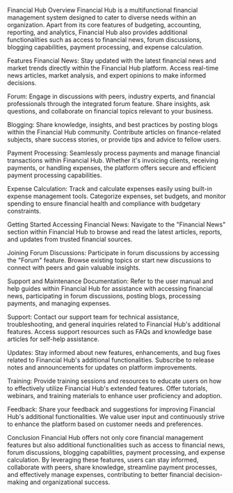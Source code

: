 
Financial Hub 
Overview
Financial Hub is a multifunctional financial management system designed to cater to diverse needs within an organization. Apart from its core features of budgeting, accounting, reporting, and analytics, Financial Hub also provides additional functionalities such as access to financial news, forum discussions, blogging capabilities, payment processing, and expense calculation.

Features
Financial News: Stay updated with the latest financial news and market trends directly within the Financial Hub platform. Access real-time news articles, market analysis, and expert opinions to make informed decisions.

Forum: Engage in discussions with peers, industry experts, and financial professionals through the integrated forum feature. Share insights, ask questions, and collaborate on financial topics relevant to your business.

Blogging: Share knowledge, insights, and best practices by posting blogs within the Financial Hub community. Contribute articles on finance-related subjects, share success stories, or provide tips and advice to fellow users.

Payment Processing: Seamlessly process payments and manage financial transactions within Financial Hub. Whether it's invoicing clients, receiving payments, or handling expenses, the platform offers secure and efficient payment processing capabilities.

Expense Calculation: Track and calculate expenses easily using built-in expense management tools. Categorize expenses, set budgets, and monitor spending to ensure financial health and compliance with budgetary constraints.

Getting Started
Accessing Financial News: Navigate to the "Financial News" section within Financial Hub to browse and read the latest articles, reports, and updates from trusted financial sources.

Joining Forum Discussions: Participate in forum discussions by accessing the "Forum" feature. Browse existing topics or start new discussions to connect with peers and gain valuable insights.

Support and Maintenance
Documentation: Refer to the user manual and help guides within Financial Hub for assistance with accessing financial news, participating in forum discussions, posting blogs, processing payments, and managing expenses.

Support: Contact our support team for technical assistance, troubleshooting, and general inquiries related to Financial Hub's additional features. Access support resources such as FAQs and knowledge base articles for self-help assistance.

Updates: Stay informed about new features, enhancements, and bug fixes related to Financial Hub's additional functionalities. Subscribe to release notes and announcements for updates on platform improvements.

Training: Provide training sessions and resources to educate users on how to effectively utilize Financial Hub's extended features. Offer tutorials, webinars, and training materials to enhance user proficiency and adoption.

Feedback: Share your feedback and suggestions for improving Financial Hub's additional functionalities. We value user input and continuously strive to enhance the platform based on customer needs and preferences.

Conclusion
Financial Hub offers not only core financial management features but also additional functionalities such as access to financial news, forum discussions, blogging capabilities, payment processing, and expense calculation. By leveraging these features, users can stay informed, collaborate with peers, share knowledge, streamline payment processes, and effectively manage expenses, contributing to better financial decision-making and organizational success.
